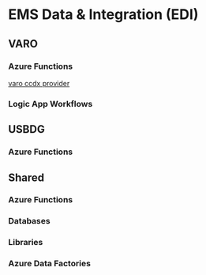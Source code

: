 # EMS Data &amp; Integration (EDI)

## VARO

### Azure Functions

[varo ccdx provider](fa-ccdx-provider-varo/README.md)

### Logic App Workflows

## USBDG

### Azure Functions

## Shared

### Azure Functions

### Databases

### Libraries

### Azure Data Factories
